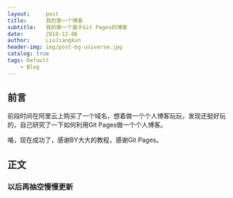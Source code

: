 ```yaml
---
layout:     post
title:      我的第一个博客
subtitle:   我的第一个基于Git Pages的博客
date:       2018-12-06
author:     LiuJiangkun
header-img: img/post-bg-universe.jpg
catalog: true
tags: Default
    - Blog
---
```



## 前言

前段时间在阿里云上购买了一个域名，想着做一个个人博客玩玩，发现还挺好玩的，自己研究了一下如何利用Git Pages做一个个人博客。

咯，现在成功了，感谢BY大大的教程，感谢Git Pages。

## 正文

### 以后再抽空慢慢更新

